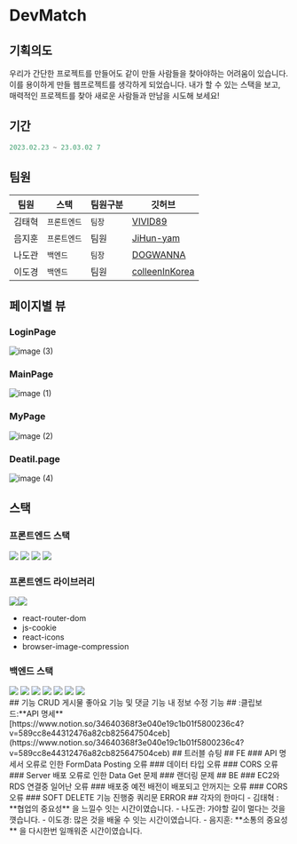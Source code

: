 # DevMatch
## 기획의도 
우리가 간단한 프로젝트를 만들어도 같이 만들 사람들을 찾아야하는 어려움이 있습니다.
이를 용이하게 만들 웹프로젝트를 생각하게 되었습니다.
내가 할 수 있는 스택을 보고, 매력적인 프로젝트를 찾아
새로운 사람들과 만남을 시도해 보세요!
## 기간 
```js
2023.02.23 ~ 23.03.02 7
```
## 팀원 
| 팀원   | 스택         | 팀원구분 | 깃허브
| ------ | ------------ | -------- | ------------------------------------------- |
| 김태혁 | `프론트엔드`  | `팀장`        | [VIVID89](https://github.com/VIVID89)           |
| 음지훈 | `프론트엔드`  | 팀원         | [JiHun-yam](https://github.com/JiHun-yam?tab=repositories)      |
| 나도관 | `백엔드`        | `팀장`        | [DOGWANNA](https://github.com/DOGWANNA)   |
| 이도경 | `백엔드`        | 팀원         | [colleenInKorea](https://github.com/colleenInKorea) |
## 페이지별 뷰
### LoginPage
![image (3)](https://user-images.githubusercontent.com/95469708/222407128-c47f399f-a436-465a-982b-c79efc60fd81.png)
### MainPage
![image (1)](https://user-images.githubusercontent.com/95469708/222407323-86f70226-54ce-478d-8810-3a922f62be65.png)
### MyPage
![image (2)](https://user-images.githubusercontent.com/95469708/222407404-69cc7ef0-0981-4394-a0ed-f9c18c38281e.png)
### Deatil.page
![image (4)](https://user-images.githubusercontent.com/95469708/222407232-fe8755d3-733f-4409-a55c-3dca7ba58f27.png)
## 스택
### 프론트엔드 스택 
![](https://img.shields.io/badge/JavaScript-F7DF1E?style=for-the-badge&logo=JavaScript&logoColor=white)  ![](https://img.shields.io/badge/React-61DAFB?style=for-the-badge&logo=React&logoColor=white) ![](https://camo.githubusercontent.com/7528aeb46d42b9f649b4e10f9356b5efee80ed7bcc19e32b6fba9d476a3c0a23/68747470733a2f2f696d672e736869656c64732e696f2f62616467652f726561637471756572792d4646343135343f7374796c653d666f722d7468652d6261646765266c6f676f3d72656163747175657279266c6f676f436f6c6f723d7768697465) ![](https://camo.githubusercontent.com/fd0243cd3a19485c4f3e82eba48aa53c2b13c41bd87164fc77fa3498ec09d2bd/68747470733a2f2f696d672e736869656c64732e696f2f62616467652f616d617a6f6e73332d3536394133313f7374796c653d666f722d7468652d6261646765266c6f676f3d616d617a6f6e7333266c6f676f436f6c6f723d7768697465)
### 프론트엔드 라이브러리
![](https://img.shields.io/badge/Axios-5A29E4?style=for-the-badge&logo=Axios&logoColor=white)![](https://img.shields.io/badge/styledcomponents-DB7093?style=for-the-badge&logo=styledcomponents&logoColor=white)
- react-router-dom
- js-cookie
- react-icons
- browser-image-compression
### 백엔드 스택 
<div>
<img src="https://img.shields.io/badge/Java-cd0000?style=for-the-badge&logo=&logoColor=white">
<img src="https://img.shields.io/badge/spring-6DB33F?style=for-the-badge&logo=spring&logoColor=white">
<img src="https://img.shields.io/badge/spring boot-6DB33F?style=for-the-badge&logo=spring boot&logoColor=white">
<img src="https://img.shields.io/badge/MySQL-4479A1?style=for-the-badge&logo=MySQL&logoColor=white">
<img src="https://img.shields.io/badge/Amazon EC2-FF9900?style=for-the-badge&logo=Amazon EC2&logoColor=white">
<img src="https://img.shields.io/badge/Amazon S3-569A31?style=for-the-badge&logo=Amazon S3&logoColor=white">
<img src="https://img.shields.io/badge/Amazon RDS-527FFF?style=for-the-badge&logo=Amazon RDS&logoColor=white">
</div>
## 기능
CRUD
게시물 좋아요 기능 및 댓글 기능
내 정보 수정 기능
## :클립보드:**API 명세**
[https://www.notion.so/34640368f3e040e19c1b01f5800236c4?v=589cc8e44312476a82cb825647504ceb](https://www.notion.so/34640368f3e040e19c1b01f5800236c4?v=589cc8e44312476a82cb825647504ceb)
## 트러블 슈팅
## FE
### API 명세서 오류로 인한 FormData Posting 오류
### 데이터 타입 오류
### CORS 오류
### Server 배포 오류로 인한 Data Get 문제
### 랜더링 문제
## BE
### EC2와 RDS 연결중 일어난 오류
### 배포중 예전 배전이 배포되고 안꺼지는 오류
### CORS 오류
### SOFT DELETE 기능 진행중 쿼리문 ERROR
## 각자의 한마디
- 김태혁 : **협업의 중요성** 을 느낄수 잇는 시간이였습니다.
- 나도관:  가야할 길이 멀다는 것을 꼇습니다.
- 이도경: 많은 것을 배울 수 잇는 시간이였습니다.
- 음지훈: **소통의 중요성** 을 다시한번 일깨워준 시간이였습니다.
